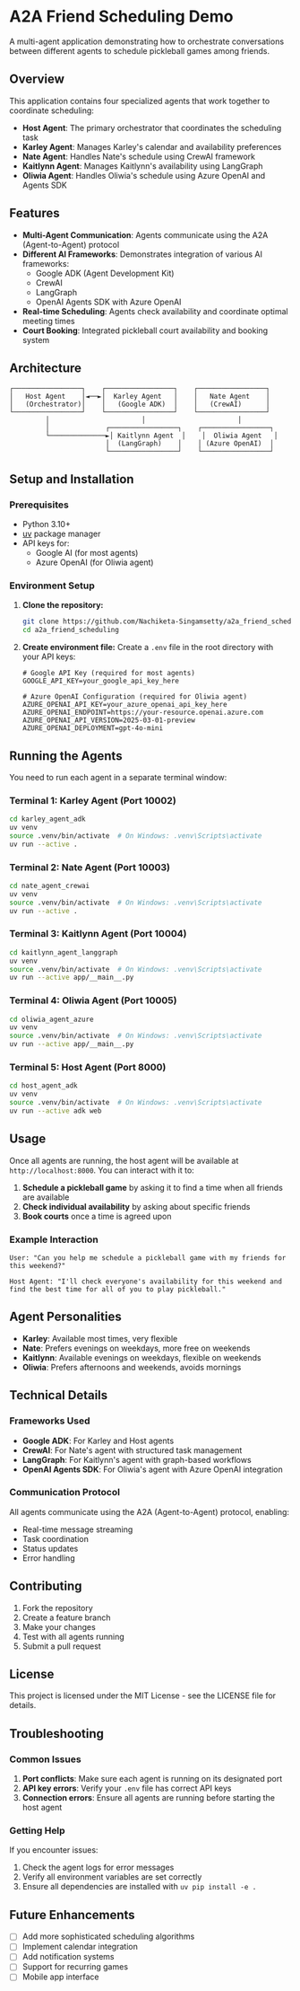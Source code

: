 # A2A Friend Scheduling Demo

A multi-agent application demonstrating how to orchestrate conversations between different agents to schedule pickleball games among friends.

## Overview

This application contains four specialized agents that work together to coordinate scheduling:

- **Host Agent**: The primary orchestrator that coordinates the scheduling task
- **Karley Agent**: Manages Karley's calendar and availability preferences  
- **Nate Agent**: Handles Nate's schedule using CrewAI framework
- **Kaitlynn Agent**: Manages Kaitlynn's availability using LangGraph
- **Oliwia Agent**: Handles Oliwia's schedule using Azure OpenAI and Agents SDK

## Features

- **Multi-Agent Communication**: Agents communicate using the A2A (Agent-to-Agent) protocol
- **Different AI Frameworks**: Demonstrates integration of various AI frameworks:
  - Google ADK (Agent Development Kit)
  - CrewAI
  - LangGraph
  - OpenAI Agents SDK with Azure OpenAI
- **Real-time Scheduling**: Agents check availability and coordinate optimal meeting times
- **Court Booking**: Integrated pickleball court availability and booking system

## Architecture

```
┌─────────────────┐    ┌─────────────────┐    ┌─────────────────┐
│   Host Agent    │◄──►│  Karley Agent   │    │   Nate Agent    │
│   (Orchestrator)│    │   (Google ADK)  │    │   (CrewAI)      │
└─────────────────┘    └─────────────────┘    └─────────────────┘
         │                       │                       │
         │              ┌─────────────────┐    ┌─────────────────┐
         └──────────────►│ Kaitlynn Agent  │    │  Oliwia Agent   │
                        │  (LangGraph)    │    │ (Azure OpenAI)  │
                        └─────────────────┘    └─────────────────┘
```

## Setup and Installation

### Prerequisites

- Python 3.10+
- [uv](https://docs.astral.sh/uv/getting-started/installation/) package manager
- API keys for:
  - Google AI (for most agents)
  - Azure OpenAI (for Oliwia agent)

### Environment Setup

1. **Clone the repository:**
   ```bash
   git clone https://github.com/Nachiketa-Singamsetty/a2a_friend_scheduling.git
   cd a2a_friend_scheduling
   ```

2. **Create environment file:**
   Create a `.env` file in the root directory with your API keys:
   ```env
   # Google API Key (required for most agents)
   GOOGLE_API_KEY=your_google_api_key_here

   # Azure OpenAI Configuration (required for Oliwia agent)
   AZURE_OPENAI_API_KEY=your_azure_openai_api_key_here
   AZURE_OPENAI_ENDPOINT=https://your-resource.openai.azure.com
   AZURE_OPENAI_API_VERSION=2025-03-01-preview
   AZURE_OPENAI_DEPLOYMENT=gpt-4o-mini
   ```

## Running the Agents

You need to run each agent in a separate terminal window:

### Terminal 1: Karley Agent (Port 10002)
```bash
cd karley_agent_adk
uv venv
source .venv/bin/activate  # On Windows: .venv\Scripts\activate
uv run --active .
```

### Terminal 2: Nate Agent (Port 10003)
```bash
cd nate_agent_crewai
uv venv
source .venv/bin/activate  # On Windows: .venv\Scripts\activate
uv run --active .
```

### Terminal 3: Kaitlynn Agent (Port 10004)
```bash
cd kaitlynn_agent_langgraph
uv venv
source .venv/bin/activate  # On Windows: .venv\Scripts\activate
uv run --active app/__main__.py
```

### Terminal 4: Oliwia Agent (Port 10005)
```bash
cd oliwia_agent_azure
uv venv
source .venv/bin/activate  # On Windows: .venv\Scripts\activate
uv run --active app/__main__.py
```

### Terminal 5: Host Agent (Port 8000)
```bash
cd host_agent_adk
uv venv
source .venv/bin/activate  # On Windows: .venv\Scripts\activate
uv run --active adk web
```

## Usage

Once all agents are running, the host agent will be available at `http://localhost:8000`. You can interact with it to:

1. **Schedule a pickleball game** by asking it to find a time when all friends are available
2. **Check individual availability** by asking about specific friends
3. **Book courts** once a time is agreed upon

### Example Interaction

```
User: "Can you help me schedule a pickleball game with my friends for this weekend?"

Host Agent: "I'll check everyone's availability for this weekend and find the best time for all of you to play pickleball."
```

## Agent Personalities

- **Karley**: Available most times, very flexible
- **Nate**: Prefers evenings on weekdays, more free on weekends  
- **Kaitlynn**: Available evenings on weekdays, flexible on weekends
- **Oliwia**: Prefers afternoons and weekends, avoids mornings

## Technical Details

### Frameworks Used

- **Google ADK**: For Karley and Host agents
- **CrewAI**: For Nate's agent with structured task management
- **LangGraph**: For Kaitlynn's agent with graph-based workflows
- **OpenAI Agents SDK**: For Oliwia's agent with Azure OpenAI integration

### Communication Protocol

All agents communicate using the A2A (Agent-to-Agent) protocol, enabling:
- Real-time message streaming
- Task coordination
- Status updates
- Error handling

## Contributing

1. Fork the repository
2. Create a feature branch
3. Make your changes
4. Test with all agents running
5. Submit a pull request

## License

This project is licensed under the MIT License - see the LICENSE file for details.

## Troubleshooting

### Common Issues

1. **Port conflicts**: Make sure each agent is running on its designated port
2. **API key errors**: Verify your `.env` file has correct API keys
3. **Connection errors**: Ensure all agents are running before starting the host agent

### Getting Help

If you encounter issues:
1. Check the agent logs for error messages
2. Verify all environment variables are set correctly
3. Ensure all dependencies are installed with `uv pip install -e .`

## Future Enhancements

- [ ] Add more sophisticated scheduling algorithms
- [ ] Implement calendar integration
- [ ] Add notification systems
- [ ] Support for recurring games
- [ ] Mobile app interface